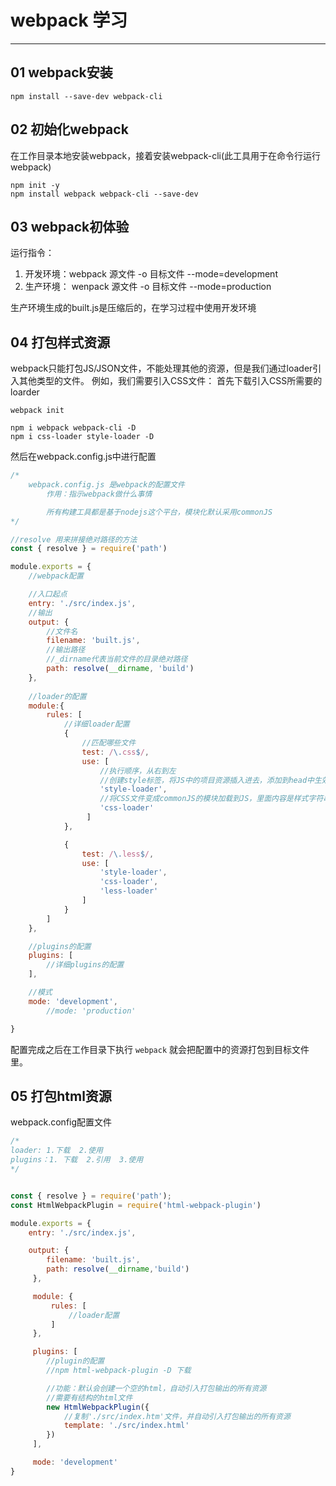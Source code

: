 # webpack 学习
---
## 01 webpack安装
```
npm install --save-dev webpack-cli
```
## 02 初始化webpack
在工作目录本地安装webpack，接着安装webpack-cli(此工具用于在命令行运行webpack)
```
npm init -y
npm install webpack webpack-cli --save-dev
```

## 03 webpack初体验
运行指令：
1. 开发环境：webpack 源文件 -o 目标文件 --mode=development
2. 生产环境： wenpack 源文件 -o 目标文件 --mode=production

生产环境生成的built.js是压缩后的，在学习过程中使用开发环境

## 04 打包样式资源
webpack只能打包JS/JSON文件，不能处理其他的资源，但是我们通过loader引入其他类型的文件。
例如，我们需要引入CSS文件：
首先下载引入CSS所需要的loarder
```
webpack init

npm i webpack webpack-cli -D
npm i css-loader style-loader -D
```
然后在webpack.config.js中进行配置
```javascript
/*
    webpack.config.js 是webpack的配置文件
        作用：指示webpack做什么事情

        所有构建工具都是基于nodejs这个平台，模块化默认采用commonJS
*/

//resolve 用来拼接绝对路径的方法
const { resolve } = require('path')

module.exports = {
    //webpack配置

    //入口起点
    entry: './src/index.js',
    //输出
    output: {
        //文件名
        filename: 'built.js',
        //输出路径
        //_dirname代表当前文件的目录绝对路径
        path: resolve(__dirname, 'build')
    },
    
    //loader的配置
    module:{
        rules: [
            //详细loader配置
            {
                //匹配哪些文件
                test: /\.css$/,
                use: [
                    //执行顺序，从右到左
                    //创建style标签，将JS中的项目资源插入进去，添加到head中生效
                    'style-loader', 
                    //将CSS文件变成commonJS的模块加载到JS，里面内容是样式字符串
                    'css-loader'
                 ]
            },

            {
                test: /\.less$/,
                use: [
                    'style-loader', 
                    'css-loader',
                    'less-loader'
                ]
            }
        ]
    },

    //plugins的配置
    plugins: [
        //详细plugins的配置
    ],

    //模式
    mode: 'development',
        //mode: 'production'

}
```
配置完成之后在工作目录下执行 `webpack` 就会把配置中的资源打包到目标文件里。

## 05 打包html资源

webpack.config配置文件
```javascript
/*
loader: 1.下载  2.使用
plugins：1. 下载  2.引用  3.使用
*/


const { resolve } = require('path');
const HtmlWebpackPlugin = require('html-webpack-plugin')

module.exports = {
    entry: './src/index.js',

    output: { 
        filename: 'built.js',
        path: resolve(__dirname,'build')
     },

     module: {
         rules: [
             //loader配置
         ]
     },

     plugins: [
        //plugin的配置
        //npm html-webpack-plugin -D 下载

        //功能：默认会创建一个空的html，自动引入打包输出的所有资源
        //需要有结构的html文件
        new HtmlWebpackPlugin({
            //复制'./src/index.htm'文件，并自动引入打包输出的所有资源
            template: './src/index.html'
        })
     ],

     mode: 'development'
}
```
